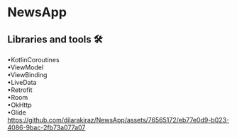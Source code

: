 # NewsApp
## Libraries and tools 🛠

•KotlinCoroutines<br/>
•ViewModel<br/>
•ViewBinding<br/>
•LiveData<br/>
•Retrofit<br/>
•Room<br/>
•OkHttp<br/>
•Glide<br/>
https://github.com/dilarakiraz/NewsApp/assets/76565172/eb77e0d9-b023-4086-9bac-2fb73a077a07
